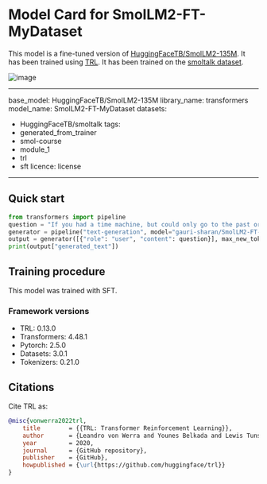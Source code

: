 # Model Card for SmolLM2-FT-MyDataset

This model is a fine-tuned version of [HuggingFaceTB/SmolLM2-135M](https://huggingface.co/HuggingFaceTB/SmolLM2-135M).
It has been trained using [TRL](https://github.com/huggingface/trl). 
It has been trained on the [smoltalk dataset](https://huggingface.co/datasets/HuggingFaceTB/smoltalk).

![image](https://github.com/user-attachments/assets/d1f68157-fbaa-44fb-b10e-a188d83a6e32)

---
base_model: HuggingFaceTB/SmolLM2-135M
library_name: transformers
model_name: SmolLM2-FT-MyDataset
datasets:
- HuggingFaceTB/smoltalk
tags:
- generated_from_trainer
- smol-course
- module_1
- trl
- sft
licence: license
---

## Quick start

```python
from transformers import pipeline
question = "If you had a time machine, but could only go to the past or the future once and never return, which would you choose and why?"
generator = pipeline("text-generation", model="gauri-sharan/SmolLM2-FT-MyDataset", device="cuda")
output = generator([{"role": "user", "content": question}], max_new_tokens=128, return_full_text=False)[0]
print(output["generated_text"])
```

## Training procedure

 


This model was trained with SFT.

### Framework versions

- TRL: 0.13.0
- Transformers: 4.48.1
- Pytorch: 2.5.0
- Datasets: 3.0.1
- Tokenizers: 0.21.0

## Citations



Cite TRL as:
    
```bibtex
@misc{vonwerra2022trl,
	title        = {{TRL: Transformer Reinforcement Learning}},
	author       = {Leandro von Werra and Younes Belkada and Lewis Tunstall and Edward Beeching and Tristan Thrush and Nathan Lambert and Shengyi Huang and Kashif Rasul and Quentin GallouÃ©dec},
	year         = 2020,
	journal      = {GitHub repository},
	publisher    = {GitHub},
	howpublished = {\url{https://github.com/huggingface/trl}}
}
```
